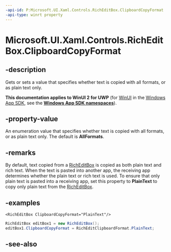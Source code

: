 ```yaml
---
-api-id: P:Microsoft.UI.Xaml.Controls.RichEditBox.ClipboardCopyFormat
-api-type: winrt property
---
```


<!-- Property syntax
public Windows.UI.Xaml.Controls.RichEditClipboardFormat ClipboardCopyFormat { get;  set; }
-->

# Microsoft.UI.Xaml.Controls.RichEditBox.ClipboardCopyFormat

## -description
Gets or sets a value that specifies whether text is copied with all formats, or as plain text only.

**This documentation applies to WinUI 2 for UWP** (for [WinUI](/windows/apps/winui/winui3/) in the [Windows App SDK](/windows/apps/windows-app-sdk/), see the **[Windows App SDK namespaces](/windows/windows-app-sdk/api/winrt/)**).

## -property-value
An enumeration value that specifies whether text is copied with all formats, or as plain text only. The default is **AllFormats**.

## -remarks
By default, text copied from a [RichEditBox](richeditbox.md) is copied as both plain text and rich text. When the text is pasted into another app, the receiving app determines whether the plain text or rich text is used. To ensure that only plain text is pasted into a receiving app, set this property to **PlainText** to copy only plain text from the [RichEditBox](richeditbox.md).

## -examples
```xaml
<RichEditBox ClipboardCopyFormat="PlainText"/>
```

```csharp
RichEditBox editBox1 = new RichEditBox();
editBox1.ClipboardCopyFormat = RichEditClipboardFormat.PlainText;

```



## -see-also
